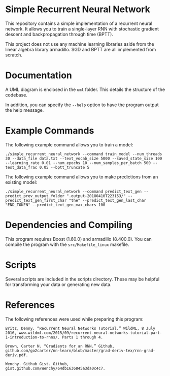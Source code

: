 # Simple Recurrent Neural Network

This repository contains a simple implementation of a recurrent neural network.  It allows you to train a single-layer RNN with stochastic gradient descent and backpropagation through time (BPTT).

This project does not use any machine learning libraries aside from the linear algebra library armadillo.  SGD and BPTT are all implemented from scratch.

# Documentation

A UML diagram is enclosed in the `uml` folder.  This details the structure of the codebase.

In addition, you can specify the `--help` option to have the program output the help message.

# Example Commands

The following example command allows you to train a model:

```
./simple_recurrent_neural_network --command train_model --num_threads 30 --data_file data.txt --text_vocab_size 5000 --saved_state_size 100 --learning_rate 0.01 --num_epochs 10 --num_samples_per_batch 500 --test_data_frac 0.05 --bptt_truncate 5
```

The following example command allows you to make predictions from an existing model:

```
./simple_recurrent_neural_network --command predict_text_gen --predict_prev_output_folder ".output-20180410T223153/" --predict_text_gen_first_char "the" --predict_text_gen_last_char "END_TOKEN" --predict_text_gen_max_chars 100
```

# Dependencies and Compiling

This program requires Boost (1.60.0) and armadillo (8.400.0).  You can compile the program with the `src/Makefile_linux` makefile.

# Scripts

Several scripts are included in the scripts directory. These may be helpful for transforming your data or generating new data.

# References

The following references were used while preparing this program:

```
Britz, Denny. “Recurrent Neural Networks Tutorial.” WildML, 8 July 2016, www.wildml.com/2015/09/recurrent-neural-networks-tutorial-part-1-introduction-to-rnns/. Parts 1 through 4.

Brown, Carter N. “Gradients for an RNN.” Github, github.com/go2carter/nn-learn/blob/master/grad-deriv-tex/rnn-grad-deriv.pdf.

Wenchy. Github Gist. Github, gist.github.com/Wenchy/64db1636845a3da0c4c7.
```
